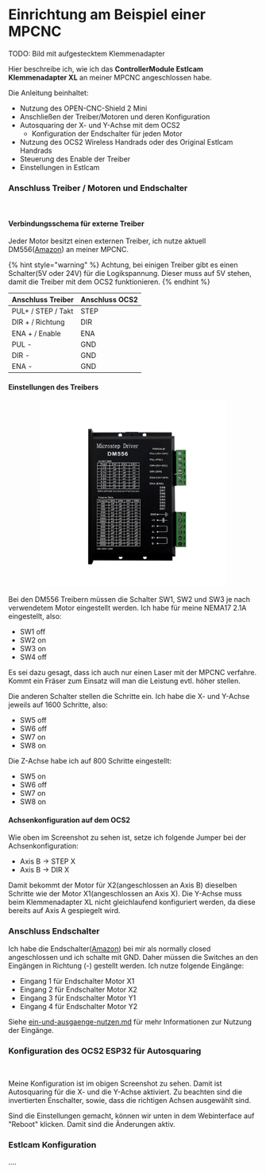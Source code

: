 # Einrichtung am Beispiel einer MPCNC

TODO: Bild mit aufgestecktem Klemmenadapter

&#x20;

Hier beschreibe ich, wie ich das **ControllerModule Estlcam Klemmenadapter XL** an meiner MPCNC angeschlossen habe.

Die Anleitung beinhaltet:

* Nutzung des OPEN-CNC-Shield 2 Mini
* Anschließen der Treiber/Motoren und deren Konfiguration
* Autosquaring der X- und Y-Achse mit dem OCS2
  * Konfiguration der Endschalter für jeden Motor
* Nutzung des OCS2 Wireless Handrads oder des Original Estlcam Handrads
* Steuerung des Enable der Treiber
* Einstellungen in Estlcam

### Anschluss Treiber / Motoren und Endschalter

<figure><img src="../../../.gitbook/assets/OCS2_mini_MPCNC_Connections.png" alt=""><figcaption></figcaption></figure>

#### Verbindungsschema für externe Treiber

Jeder Motor besitzt einen externen Treiber, ich nutze aktuell DM556([Amazon](https://amzn.to/3AxYHDO)) an meiner MPCNC.

{% hint style="warning" %}
Achtung, bei einigen Treiber gibt es einen Schalter(5V oder 24V) für die Logikspannung. Dieser muss auf 5V stehen, damit die Treiber mit dem OCS2 funktionieren.
{% endhint %}

| Anschluss Treiber  | Anschluss OCS2 |
| ------------------ | -------------- |
| PUL+ / STEP / Takt | STEP           |
| DIR + / Richtung   | DIR            |
| ENA + / Enable     | ENA            |
| PUL -              | GND            |
| DIR -              | GND            |
| ENA -              | GND            |

#### Einstellungen des Treibers

<div align="center">

<figure><img src="../../../.gitbook/assets/DM556.jpg" alt="" width="375"><figcaption></figcaption></figure>

</div>

Bei den DM556 Treibern müssen die Schalter SW1, SW2 und SW3 je nach verwendetem Motor eingestellt werden. Ich habe für meine NEMA17 2.1A eingestellt, also:

* SW1 off
* SW2 on
* SW3 on
* SW4 off

Es sei dazu gesagt, dass ich auch nur einen Laser mit der MPCNC verfahre. Kommt ein Fräser zum Einsatz will man die Leistung evtl. höher stellen.

Die anderen Schalter stellen die Schritte ein. Ich habe die X- und Y-Achse jeweils auf 1600 Schritte, also:

* SW5 off
* SW6 off
* SW7 on
* SW8 on

Die Z-Achse habe ich auf 800 Schritte eingestellt:

* SW5 on
* SW6 off
* SW7 on
* SW8 on

#### Achsenkonfiguration auf dem OCS2

Wie oben im Screenshot zu sehen ist, setze ich folgende Jumper bei der Achsenkonfiguration:

* Axis B -> STEP X
* Axis B -> DIR X

Damit bekommt der Motor für X2(angeschlossen an Axis B) dieselben Schritte wie der Motor X1(angeschlossen an Axis X). Die Y-Achse muss beim Klemmenadapter XL nicht gleichlaufend konfiguriert werden, da diese bereits auf Axis A gespiegelt wird.

### Anschluss Endschalter

Ich habe die Endschalter([Amazon](https://amzn.to/3NY1Fo9)) bei mir als normally closed angeschlossen und ich schalte mit GND. Daher müssen die Switches an den Eingängen in Richtung (-) gestellt werden. Ich nutze folgende Eingänge:

* Eingang 1 für Endschalter Motor X1
* Eingang 2 für Endschalter Motor X2
* Eingang 3 für Endschalter Motor Y1
* Eingang 4 für Endschalter Motor Y2

Siehe [ein-und-ausgaenge-nutzen.md](../../guides-zubehoer/ein-und-ausgaenge-nutzen.md "mention") für mehr Informationen zur Nutzung der Eingänge.

### Konfiguration des OCS2 ESP32 für Autosquaring

<figure><img src="broken-reference" alt=""><figcaption></figcaption></figure>

Meine Konfiguration ist im obigen Screenshot zu sehen. Damit ist Autosquaring für die X- und die Y-Achse aktiviert. Zu beachten sind die invertierten Enschalter, sowie, dass die richtigen Achsen ausgewählt sind.&#x20;

Sind die Einstellungen gemacht, können wir unten in dem Webinterface auf "Reboot" klicken. Damit sind die Änderungen aktiv.&#x20;

### Estlcam Konfiguration

....



